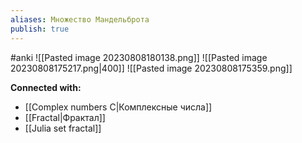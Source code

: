 ```yaml
---
aliases: Множество Мандельброта
publish: true
---
```

#anki
![[Pasted image 20230808180138.png]]
![[Pasted image 20230808175217.png|400]]
![[Pasted image 20230808175359.png]]



**Connected with:**
- [[Complex numbers C|Комплексные числа]]
- [[Fractal|Фрактал]]
- [[Julia set fractal]]

